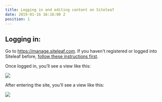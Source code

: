 ```yaml
---
title: Logging in and editing content on Siteleaf
date: 2019-01-16 16:16:00 Z
position: 1
---
```


## Logging in:

Go to https://manage.siteleaf.com. If you haven't registered or logged into Siteleaf before, [follow these instructions first](https://github.com/hotosm/hotosm-website/wiki/Registering-with-Siteleaf).

Once logged in, you’ll see a view like this:

![](https://api.monosnap.com/rpc/file/download?id=imdcI6u3cpUbWs93XyrZMf0sSqCUci)

After entering the site, you'll see a view like this:

![](https://api.monosnap.com/rpc/file/download?id=qBUvMzmHlVknn59flb12DPlgJzmkwe)
